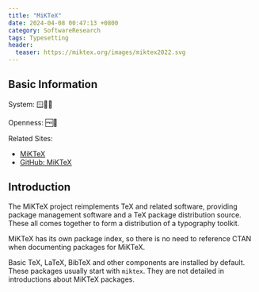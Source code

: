 ```yaml
---
title: "MiKTeX"
date: 2024-04-08 00:47:13 +0800
category: SoftwareResearch
tags: Typesetting
header:
  teaser: https://miktex.org/images/miktex2022.svg
---
```


## Basic Information

System: 🪟🍎🐧

Openness: 🆓📕

Related Sites:

* [MiKTeX](https://miktex.org/)
* [GitHub: MiKTeX](https://github.com/MiKTeX/miktex)

## Introduction

The MiKTeX project reimplements TeX and related software, providing package management software and a TeX package distribution source. These all comes together to form a distribution of a typography toolkit.

MiKTeX has its own package index, so there is no need to reference CTAN when documenting packages for MiKTeX.

Basic TeX, LaTeX, BibTeX and other components are installed by default. These packages usually start with `miktex`. They are not detailed in introductions about MiKTeX packages.
